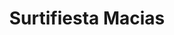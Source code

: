 ---
title: "Surtifiesta Macias"
url: /suchitlan-comala-colima/surtifiesta-macias/
shop: Allgemein
---